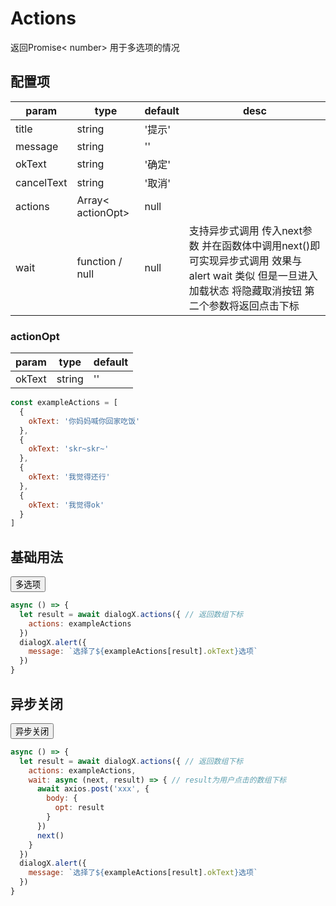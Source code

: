 <script>
export default {
  mounted () {
    let dialogX = new window.VueDialogX(window.Vue)
    window.dialogX = dialogX
    const list = [
      {
        okText: '你妈妈喊你回家吃饭'
      },
      {
        okText: 'skr~skr~'
      },
      {
        okText: '我觉得还行'
      },
      {
        okText: '我觉得ok'
      }
    ]
    window.select = async () => {
      let result = await dialogX.actions({
        actions: list
      })
      dialogX.alert({
        message: `选择了${list[result].okText}选项`
      })
    }
    window.waitSelect = async () => {
      let result = await dialogX.actions({
        actions: list,
        wait: (next) => {
          setTimeout(() => {
            next()
          }, 500)
        }
      })
      dialogX.alert({
        message: `选择了${list[result].okText}选项`
      })
    }
  }
}
</script>

# Actions

返回Promise< number> 用于多选项的情况

## 配置项

param   | type   | default | desc
|----   | ----   | ------- | ----
title   | string | '提示'
message | string | ''
okText  | string | '确定'
cancelText| string | '取消'
actions | Array< actionOpt> | null | 
wait    | function / null | null | 支持异步式调用 传入next参数 并在函数体中调用next()即可实现异步式调用 效果与alert wait 类似 但是一旦进入加载状态 将隐藏取消按钮 第二个参数将返回点击下标


### actionOpt
param   | type   | default
|----   | ----   | -------
okText   | string | ''

``` js
const exampleActions = [
  {
    okText: '你妈妈喊你回家吃饭'
  },
  {
    okText: 'skr~skr~'
  },
  {
    okText: '我觉得还行'
  },
  {
    okText: '我觉得ok'
  }
]
```

## 基础用法

<button class="button" onclick="select()">多选项</button>

``` js
async () => {
  let result = await dialogX.actions({ // 返回数组下标
    actions: exampleActions
  })
  dialogX.alert({
    message: `选择了${exampleActions[result].okText}选项`
  })
}
```


## 异步关闭

<button class="button" onclick="waitSelect()">异步关闭</button>


``` js
async () => {
  let result = await dialogX.actions({ // 返回数组下标
    actions: exampleActions,
    wait: async (next, result) => { // result为用户点击的数组下标
      await axios.post('xxx', {
        body: {
          opt: result
        }
      })
      next()
    }
  })
  dialogX.alert({
    message: `选择了${exampleActions[result].okText}选项`
  })
}
```
